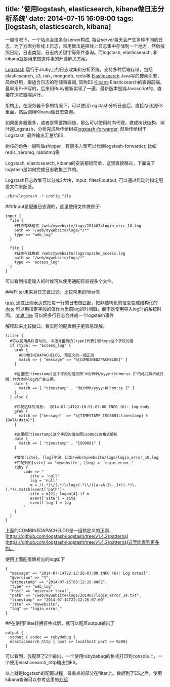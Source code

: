title: '使用logstash, elasticsearch, kibana做日志分析系统'
date: 2014-07-15 16:09:00
tags: [logstash, elasticsearch, kibana]
---

一般情况下，一个站点会由多台server构成, 每台server每天会产生多种不同的日志，为了方面分析线上日志，常用做法是把线上日志集中存储到一个地方，然后按照日期，日志类型，日志内关键字等条件查询。而logstash, elasticsearch, 和kibana就是用来做这件事的开源解决方案。

[Logstash](http://logstash.net/) 运行于Jruby上的日志收集和分析系统，支持多种后端存储，包括elasticsearch, s3, riak, mongodb, redis等
[Elasticsearch](http://www.elasticsearch.org/) Java写的搜索引擎，简单好用，很适合日志的存储和查询, 简称ES
[Kibana](http://www.elasticsearch.org/overview/kibana/) Elasticsearch的查询前端，最早用PHP写的，后来用Ruby重新实现了一遍，最新版本是纯Javascript的，直接在浏览器端运行。

架构上，在服务器不多的情况下，可以使用Logstash分析日志后，直接存储到ES里面，然后调用Kibana做日志查询。

如果服务器很多，或者是需要跨网络，那么可以使用前向代理，做成树状结构，树叶是Logstash，分析完成后传给树枝[logstash-forwarder](https://github.com/elasticsearch/logstash-forwarder), 然后传给树干Logstash, 最终输出汇总给ES

树枝的角色一般叫做shipper，有很多方案可以代替logstash-forwarder, 比如redis, zeromq, rabbitmq等

Logstash, elasticsearch, kibana的安装都很简单，这里直接略过，下面说下logstash是如何完成日志收集工作的。

Logstash日志收集可以分成3大块，input, filter和output, 可以通过启动时指定配置文件来配置。

```bash
./bin/logstash -f config_file 
```

###Input是配置日志源的，这里使用文件做例子:

```config
input {
  file {
    #日志存储格式 /web/mywebsite/logs/201407/login_errr_10.log
    path => "/web/mywebsite/logs/*/*"  
    type => "web_log"
  }

  file {
    #日志存储格式 /web/mywebsite/logs/apache_access.log
    path => "/web/mywebsite/logs/*"
    type => "access_log"
  }
}
```

可以看到指定输入的时候可以使用通配符监视多个文件。

###Filter用来对日志做过滤，比较常用的filter有

[grok](http://logstash.net/docs/1.4.2/filters/grok) 通过正则表达式把每一行的日志做匹配，把非结构化的信息变成结构化的
[date](http://logstash.net/docs/1.4.2/filters/date) 可以用指定字段的值作为当前log的时间戳，而不是使用导入log时的系统时间。
[multiline](http://logstash.net/docs/1.4.2/filters/multiline) 可以把多行日志合并成一个logstash事件

解释起来比较拗口，看实际的配置例子更容易理解。

```config
filter {
  #可以使用条件语句的, 中括号里面的[type]代表引用type这个字段的值
  if [type] == "access_log" {
    grok {
      #COMBINEDAPACHELOG, 预定义的一组正则
      match => { "message" => "%{COMBINEDAPACHELOG}" }
    }

    #这里把[timestamp]这个字段的值按照"dd/MMM/yyyy:HH:mm:ss Z"的格式解析成日期，作为本条log的产生日期。
    date {
      match => [ "timestamp" , "dd/MMM/yyyy:HH:mm:ss Z" ]
    }
  } else {

    #匹配这样的消息:  2014-07-14T22:10:51-07:00 INFO (6): log body
    grok {
      match => {"message"  => "%{TIMESTAMP_ISO8601:timestamp} %{DATA:data}"}
    }

    #这里把[timestamp]这个字段的值按照iso8601的格式解析
    date {
      match => [ "timestamp" , "ISO8601" ]
    }

    #增加[site], [log]字段，比如/web/mywebsite/logs/login_error_10.log
    #匹配到的[site] == 'mywebsite', [log] = 'login_error_'
    ruby {
        code => "
           site = 'null'
           log = 'null'
           m = /(.*)\/(.*)\/logs(.*)\/([a-zA-Z\-_]+)(.*)\.(.*)/.match(event['path'])
           site = m[2]; log=m[4] if m
           event['site'] = site
           event['log'] = log
        "
    }
  }
}
```
上面的COMBINEDAPACHELOG是一组预定义的正则，[https://github.com/logstash/logstash/tree/v1.4.2/patterns](https://github.com/logstash/logstash/tree/v1.4.2/patterns)这里能看到更多的。

使用上面配置解析出的log如下

```config
{
  "message" => "2014-07-14T22:12:26-07:00 INFO (6): Log detail",
  "@version" => "1",
  "@timestamp" => "2014-07-15T05:12:26.000Z",
  "type" => "web_log",
  "host" => "myserver.local",
  "path" => "/web/mywebsite/logs/201407/login_error_14.txt",
  "timestamp" => "2014-07-14T22:12:26-07:00"
  "site" => "mywebsite",
  "log" => "login_error_"  
}
```
##在使用Filter转换好格式后，就可以配置output输出了

```config
output {
  stdout { codec => rubydebug }
  elasticsearch_http { host => localhost port => 9200}
}
```
可以看到，我配置了2个输出，一个使用rubydebug的格式打印到console上，一个使用elasticsearch_http输出到ES。

以上就是logstash的配置过程，最重点的部分在filter上。数据到了ES之后，使用kibana查询可以参考这里的[介绍](http://www.elasticsearch.org/guide/en/kibana/current/)
